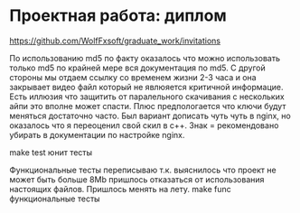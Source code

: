 # Проектная работа: диплом

https://github.com/WolfFxsoft/graduate_work/invitations

По использованию md5 по факту оказалось что можно использовать только md5 по
крайней мере вся документация по md5.
С другой стороны мы отдаем ссылку со временем жизни 2-3 часа и она закрывает
видео файл который не явлюяется критичной информацие. Есть иллюзия что защитить
от паралельного скачивания с нескольких айпи это вполне может спасти. Плюс
предпологается что ключи будут меняться достаточно часто.
Был вариант дописать чуть чуть в nginx, но оказалось что я переоценил свой скил
в с++.
Знак = рекомендовано убирать в документации по настройке nginx.


make test юнит тесты

Функциональные тесты переписываю т.к. выяснилось что проект не может быть больше
8Mb пришлось отказаться от использования настоящих файлов. Пришлось менять на
лету.
make func функциональные тесты

